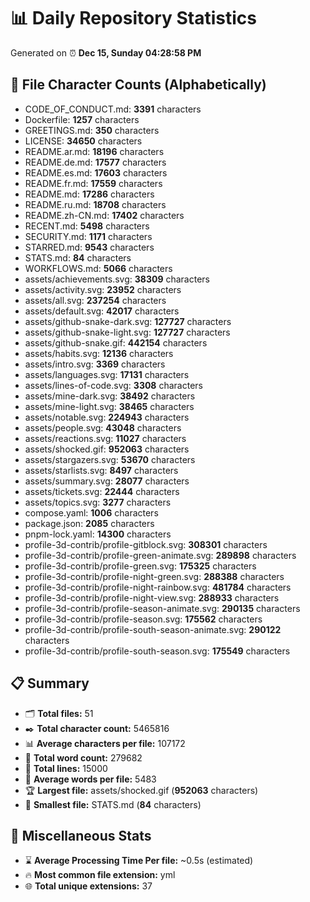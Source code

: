 # 📊 Daily Repository Statistics
Generated on ⏰ **Dec 15, Sunday 04:28:58 PM**

## 📂 File Character Counts (Alphabetically)
- CODE_OF_CONDUCT.md: **3391** characters
- Dockerfile: **1257** characters
- GREETINGS.md: **350** characters
- LICENSE: **34650** characters
- README.ar.md: **18196** characters
- README.de.md: **17577** characters
- README.es.md: **17603** characters
- README.fr.md: **17559** characters
- README.md: **17286** characters
- README.ru.md: **18708** characters
- README.zh-CN.md: **17402** characters
- RECENT.md: **5498** characters
- SECURITY.md: **1171** characters
- STARRED.md: **9543** characters
- STATS.md: **84** characters
- WORKFLOWS.md: **5066** characters
- assets/achievements.svg: **38309** characters
- assets/activity.svg: **23952** characters
- assets/all.svg: **237254** characters
- assets/default.svg: **42017** characters
- assets/github-snake-dark.svg: **127727** characters
- assets/github-snake-light.svg: **127727** characters
- assets/github-snake.gif: **442154** characters
- assets/habits.svg: **12136** characters
- assets/intro.svg: **3369** characters
- assets/languages.svg: **17131** characters
- assets/lines-of-code.svg: **3308** characters
- assets/mine-dark.svg: **38492** characters
- assets/mine-light.svg: **38465** characters
- assets/notable.svg: **224943** characters
- assets/people.svg: **43048** characters
- assets/reactions.svg: **11027** characters
- assets/shocked.gif: **952063** characters
- assets/stargazers.svg: **53670** characters
- assets/starlists.svg: **8497** characters
- assets/summary.svg: **28077** characters
- assets/tickets.svg: **22444** characters
- assets/topics.svg: **3277** characters
- compose.yaml: **1006** characters
- package.json: **2085** characters
- pnpm-lock.yaml: **14300** characters
- profile-3d-contrib/profile-gitblock.svg: **308301** characters
- profile-3d-contrib/profile-green-animate.svg: **289898** characters
- profile-3d-contrib/profile-green.svg: **175325** characters
- profile-3d-contrib/profile-night-green.svg: **288388** characters
- profile-3d-contrib/profile-night-rainbow.svg: **481784** characters
- profile-3d-contrib/profile-night-view.svg: **288933** characters
- profile-3d-contrib/profile-season-animate.svg: **290135** characters
- profile-3d-contrib/profile-season.svg: **175562** characters
- profile-3d-contrib/profile-south-season-animate.svg: **290122** characters
- profile-3d-contrib/profile-south-season.svg: **175549** characters

## 📋 Summary
- 🗂️ **Total files:** 51
- ✒️ **Total character count:** 5465816
- 📊 **Average characters per file:** 107172
- 📝 **Total word count:** 279682
- 🧾 **Total lines:** 15000
- 📐 **Average words per file:** 5483
- 🏆 **Largest file:** assets/shocked.gif (**952063** characters)
- 🥉 **Smallest file:** STATS.md (**84** characters)

## 🌟 Miscellaneous Stats
- ⌛ **Average Processing Time Per file:** ~0.5s (estimated)
- 🔥 **Most common file extension:** yml
- 🌐 **Total unique extensions:** 37
